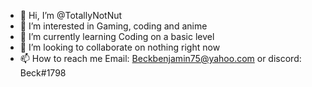 - 👋 Hi, I’m @TotallyNotNut
- 👀 I’m interested in Gaming, coding and anime
- 🌱 I’m currently learning Coding on a basic level
- 💞️ I’m looking to collaborate on nothing right now
- 📫 How to reach me Email: Beckbenjamin75@yahoo.com or discord: Beck#1798

<!---
TotallyNotNut/TotallyNotNut is a ✨ special ✨ repository because its `README.md` (this file) appears on your GitHub profile.
You can click the Preview link to take a look at your changes.
--->
